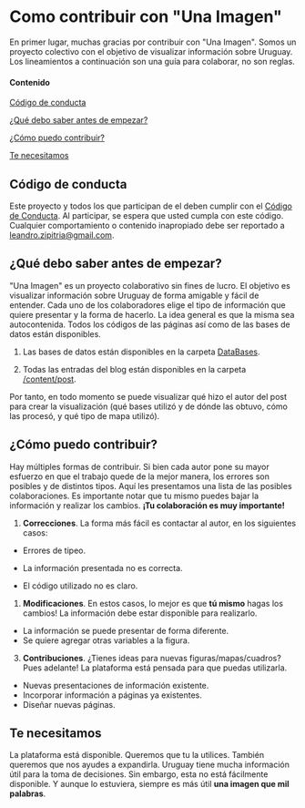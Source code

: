 # Como contribuir con "Una Imagen"

En primer lugar, muchas gracias por contribuir con "Una Imagen". 
Somos un proyecto colectivo con el objetivo de visualizar información sobre Uruguay.
Los lineamientos a continuación son una guía para colaborar, no son reglas. 

#### Contenido

[Código de conducta](#Código-de-conducta)

[¿Qué debo saber antes de empezar?](#Qué-debo-saber-antes-de-empezar)

[¿Cómo puedo contribuir?](#Cómo-puedo-contribuir)

[Te necesitamos](#Te-necesitamos)

## Código de conducta

Este proyecto y todos los que participan de el deben cumplir con el [Código de Conducta](CODE_OF_CONDUCT.md). Al participar, se espera que usted cumpla con este código.
Cualquier comportamiento o contenido inapropiado debe ser reportado a [leandro.zipitria@gmail.com](mailto:leandro.zipitria@gmail.com).

## ¿Qué debo saber antes de empezar?

"Una Imagen" es un proyecto colaborativo sin fines de lucro. El objetivo es visualizar información sobre Uruguay de forma amigable y fácil de entender.
Cada uno de los colaboradores elige el tipo de información que quiere presentar y la forma de hacerlo. La idea general es que la misma sea autocontenida.
Todos los códigos de las páginas así como de las bases de datos están disponibles.

1. Las bases de datos están disponibles en la carpeta [DataBases](https://github.com/UnaImagen/UnaImagen/tree/master/DataBases). 

1. Todas las entradas del blog están disponibles en la carpeta [/content/post](https://github.com/UnaImagen/UnaImagen/tree/master/content/post).

Por tanto, en todo momento se puede visualizar qué hizo el autor del post para crear la visualización (qué bases utilizó y de dónde las obtuvo, cómo las procesó, y qué tipo de mapa utilizó).

## ¿Cómo puedo contribuir?

Hay múltiples formas de contribuir. Si bien cada autor pone su mayor esfuerzo en que el trabajo quede de la mejor manera, los errores son posibles y de distintos tipos.
Aquí les presentamos una lista de las posibles colaboraciones.
Es importante notar que tu mismo puedes bajar la información y realizar los cambios. **¡Tu colaboración es muy importante!**

1. **Correcciones**. La forma más fácil es contactar al autor, en los siguientes casos:  

  - Errores de tipeo.  
  
  - La información presentada no es correcta.  
  
  - El código utilizado no es claro.  

1. **Modificaciones**. En estos casos, lo mejor es que **tú mismo** hagas los cambios! La información debe estar disponible para realizarlo.
  * La información se puede presentar de forma diferente.
  * Se quiere agregar otras variables a la figura.
  
3. **Contribuciones**. ¿Tienes ideas para nuevas figuras/mapas/cuadros? Pues adelante! La plataforma está pensada para que puedas utilizarla.
  * Nuevas presentaciones de información existente.
  * Incorporar información a páginas ya existentes.
  * Diseñar nuevas páginas.
  
  
## Te necesitamos

La plataforma está disponible. Queremos que tu la utilices. También queremos que nos ayudes a expandirla. Uruguay tiene mucha información útil para la toma de decisiones.
Sin embargo, esta no está fácilmente disponible. Y aunque lo estuviera, siempre es más útil **una imagen que mil palabras**.
